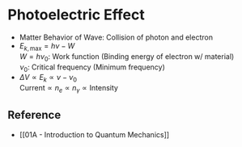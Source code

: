 # Photoelectric Effect

- Matter Behavior of Wave: Collision of photon and electron
- $E_{k,\text{max}}=h\nu-W$  
  $W=h\nu_0$: Work function (Binding energy of electron w/ material)  
  $\nu_0$: Critical frequency (Minimum frequency)
- $\Delta V \propto E_{k}\propto\nu-\nu_0$  
  $\text{Current} \propto n_{e}\propto n_{\gamma} \propto \text{Intensity}$

## Reference

- [[01A - Introduction to Quantum Mechanics]]
